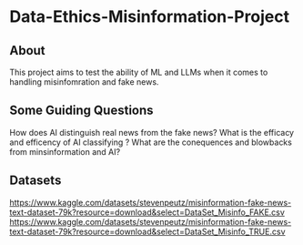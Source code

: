 # Data-Ethics-Misinformation-Project
## About
This project aims to test the ability of ML and LLMs when it comes to handling misinfomration and fake news. 

## Some Guiding Questions 
How does AI distinguish real news from the fake news? 
What is the efficacy and efficency of AI classifying ?
What are the conequences and blowbacks from minsinformation and AI?

## Datasets
https://www.kaggle.com/datasets/stevenpeutz/misinformation-fake-news-text-dataset-79k?resource=download&select=DataSet_Misinfo_FAKE.csv
https://www.kaggle.com/datasets/stevenpeutz/misinformation-fake-news-text-dataset-79k?resource=download&select=DataSet_Misinfo_TRUE.csv
